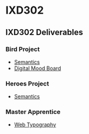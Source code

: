 # IXD302
## IXD302 Deliverables

### Bird Project
- [Semantics](https://williamipark.github.io/IXD302/bird-project/week-one/)
- [Digital Mood Board](https://niice.co/m/3a215d9045a6e7d0365e191085458db0)

### Heroes Project
- [Semantics](https://williamipark.github.io/IXD302/heroes/week-one/)

### Master Apprentice
- [Web Typography](https://williamipark.github.io/IXD302/ma-typography/)
